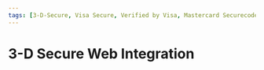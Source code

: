 ```yaml
---
tags: [3-D-Secure, Visa Secure, Verified by Visa, Mastercard Securecode, Discover ProtectBuy, JCB J/Secure, AMEX SafeKey, Online]
---
```


# 3-D Secure Web Integration
